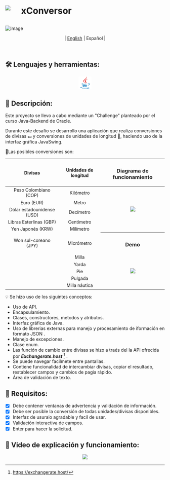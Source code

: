 
<h1><img align="left" width="50px" src="https://github.com/SantiagoAnzola1/xConversor/assets/134959710/aeb9c054-e046-44de-8afa-42dc68e1a10d">xConversor</h1>    

## 
##   

![image](https://github.com/SantiagoAnzola1/xConversor/assets/134959710/ea2df8c0-20f2-498a-b0f4-e5ca8f15cd38)
<p align="center">
  | <a href=READMEEN.md>English</a> | 
    <span>Español</span> |
</p>
<br>

## :hammer_and_wrench: Lenguajes y herramientas:
<p align="center" >  <a href="https://www.java.com" target="_blank" rel="noreferrer"> <img src="https://raw.githubusercontent.com/devicons/devicon/master/icons/java/java-original.svg" alt="java" width="40" height="40"/> </a> </p>

## :page_with_curl: Descripción:
<p>Este proyecto se llevo a cabo mediante un "Challenge" planteado por el curso Java-Backend de Oracle.</p>



Durante este desafio se desarrollo una aplicación que realiza conversiones de divisas :euro: y conversiones de unidades de longitud :straight_ruler:, haciendo uso de la interfaz gráfica JavaSwing.

:key:Las posibles conversiones son:

<table>
    <thead>
        <tr>
            <th>Divisas</th>
            <th>Unidades de longitud</th>
            <th><h3>Diagrama de funcionamiento</h3></th>
        </tr>
    </thead>
    <tbody>
        <tr>
            <td align="center"> Peso Colombiano (COP)</td>
            <td align="center">Kilómetro</td>
            <td rowspan=5 align="center"><img width="80%" src="https://github.com/SantiagoAnzola1/xConversor/assets/134959710/90ae881d-dea8-49a8-bfdb-2e7a771f983e"/></td>  
        </tr>
        <tr>
            <td align="center">Euro (EUR)</td>
            <td align="center">Metro</td>
        </tr>
        <tr>
            <td align="center"> Dólar estadounidense (USD)</td>
            <td align="center">Decímetro</td>
        </tr>
        <tr>
            <td align="center">Libras Esterlinas (GBP)</td>
          <td align="center">Centímetro</td>
        </tr>
      <tr>
            <td align="center"> Yen Japonés (KRW)</td>
          <td align="center">Milímetro</td>
        </tr>
      <tr>
          <td align="center">Won sul-coreano (JPY)</td>
          <td align="center">Micrómetro</td>
          <th><h3>Demo</h3></th>
      </tr>
      <tr>
          <td align="center"></td>
          <td align="center">Milla</td>
          <td rowspan=5 align="center"><img src="https://github.com/SantiagoAnzola1/xConversor/assets/134959710/38313077-4833-42eb-8a36-843d483678af"/></td>
        </tr>
        <tr>
          <td align="center"></td>
          <td align="center">Yarda</td>
        </tr>
         <tr>
           <td align="center"></td>
          <td align="center">Pie</td>
        </tr>
         <tr>
           <td align="center"></td>
          <td align="center">Pulgada</td>
        </tr>
         <tr>
           <td align="center"></td>
          <td align="center">Milla náutica</td>
        </tr>
    </tbody>
</table>


:bulb: Se hizo uso de los siguintes conceptos:
  - Uso de API.
  - Encapsulamiento. 
  - Clases, constructores, metodos y atributos. 
  - Interfaz gráfica de Java.
  - Uso de librerias externas para manejo y procesamiento de iformación  en formato JSON .
  - Manejo de excepciones.
  - Clase enum.
  - Las función de cambio entre divisas se hizo a traés del la API ofrecida por  **_Exchangerate.host_**  [^1] .
  - Se puede navegar facilmete entre pantallas.
  - Contiene funcionalidad de intercambiar divisas, copiar el resultado, restablecer campos y cambios de pagia rápido.
  - Área de validación de texto.

## :scroll: Requisitos:
- [x] Debe contener ventanas de advertencia y validación de información. 
- [x] Debe ser posible la conversión de todas unidades/divisas disponibles.
- [x] Interfaz de usuraio agradable y facil de usar.
- [x] Validación interactiva de campos.
- [x] Enter para hacer la solicitud. 

## :movie_camera: Video de explicación y funcionamiento:

<p align="center">
  <a  href="https://youtu.be/NSewNq8YGIY" target="_blank" rel="noopener">
  <img width="75%" src="https://github-production-user-asset-6210df.s3.amazonaws.com/134959710/250427828-9b8e0184-3a7e-41cc-b52b-b13461e3736c.png"/>
</a>

</p>


[^1]: https://exchangerate.host/
